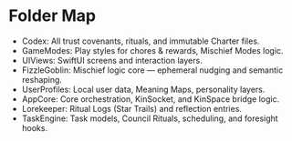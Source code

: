 # Folder Map

- Codex: All trust covenants, rituals, and immutable Charter files.
- GameModes: Play styles for chores & rewards, Mischief Modes logic.
- UIViews: SwiftUI screens and interaction layers.
- FizzleGoblin: Mischief logic core — ephemeral nudging and semantic reshaping.
- UserProfiles: Local user data, Meaning Maps, personality layers.
- AppCore: Core orchestration, KinSocket, and KinSpace bridge logic.
- Lorekeeper: Ritual Logs (Star Trails) and reflection entries.
- TaskEngine: Task models, Council Rituals, scheduling, and foresight hooks.
